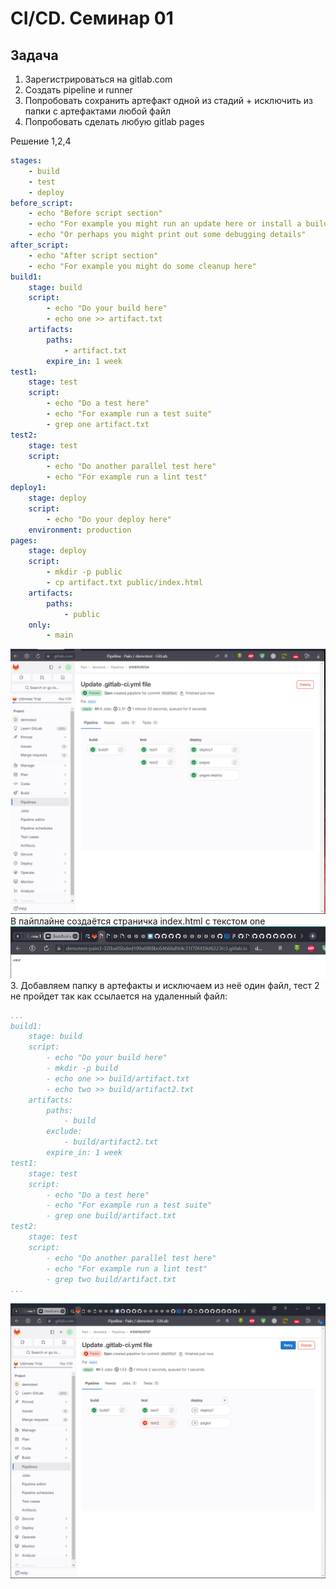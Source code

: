# CI/CD. Семинар 01

## Задача
1. Зарегистрироваться на gitlab.com
2. Создать pipeline и runner
3. Попробовать сохранить артефакт одной из стадий + исключить из папки с артефактами любой файл
4. Попробовать сделать любую gitlab pages

Решение 1,2,4
```yaml
stages:
    - build
    - test
    - deploy
before_script:
    - echo "Before script section"
    - echo "For example you might run an update here or install a build dependency"
    - echo "Or perhaps you might print out some debugging details"
after_script:
    - echo "After script section"
    - echo "For example you might do some cleanup here"
build1:
    stage: build
    script:
        - echo "Do your build here"
        - echo one >> artifact.txt
    artifacts:
        paths:
            - artifact.txt
        expire_in: 1 week
test1:
    stage: test
    script:
        - echo "Do a test here"
        - echo "For example run a test suite"
        - grep one artifact.txt
test2:
    stage: test
    script:
        - echo "Do another parallel test here"
        - echo "For example run a lint test"
deploy1:
    stage: deploy
    script:
        - echo "Do your deploy here"
    environment: production
pages:
    stage: deploy
    script:
        - mkdir -p public
        - cp artifact.txt public/index.html
    artifacts:
        paths:
            - public
    only:
        - main


```
![](Scrin/Scrin1.png "")
В пайплайне создаётся страничка index.html с текстом one
![](Scrin/Scrin2.png "")
3. Добавляем  папку в артефакты и исключаем из неё один файл, тест 2 не пройдет так как ссылается на удаленный файл:
```yaml
...
build1:
    stage: build
    script:
        - echo "Do your build here"
        - mkdir -p build
        - echo one >> build/artifact.txt
        - echo two >> build/artifact2.txt
    artifacts:
        paths:
            - build
        exclude:
            - build/artifact2.txt
        expire_in: 1 week
test1:
    stage: test
    script:
        - echo "Do a test here"
        - echo "For example run a test suite"
        - grep one build/artifact.txt
test2:
    stage: test
    script:
        - echo "Do another parallel test here"
        - echo "For example run a lint test"
        - grep two build/artifact.txt
...
```
![](Scrin/Scrin3.png "")
